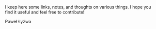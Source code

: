 I keep here some links, notes, and thoughts on various things. I hope you find it useful and feel free to contribute!

Paweł Łyżwa
